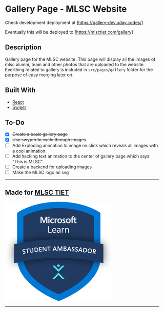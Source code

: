# Gallery Page - MLSC Website

Check development deployment at [https://gallery-dev.uday.codes/]

Eventually this will be deployed to [https://mlsctiet.com/gallery]

## Description

Gallery page for the MLSC website. This page will display all the images of mlsc alumni, team and other photos that are uploaded to the website.
Everthing related to gallery is included in `src/pages/gallery` folder for the purpose of easy merging later on.

## Built With

- [React](https://reactjs.org/)
- [Swiper](https://swiperjs.com/)

## To-Do

- [x] ~~Create a basic gallery page~~
- [x] ~~Use swyper to cycle through images~~
- [ ] Add Exploding animation to image on click which reveals all images with a cool animation
- [ ] Add hacking text animation to the center of gallery page which says "This is MLSC"
- [ ] Create a backend for uploading images
- [ ] Make the MLSC logo an svg

---

## Made for [MLSC TIET](https://mlsctiet.com/)

[![MLSC TIET](./public/logo.png)](https://mlsctiet.com/)

---
